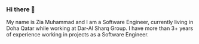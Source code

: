 ### Hi there 👋

My name is Zia Muhammad and I am a Software Engineer, currently living in Doha Qatar while working at Dar-Al Sharq Group. I have more than 3+ years of experience working in projects as a Software Engineer.
